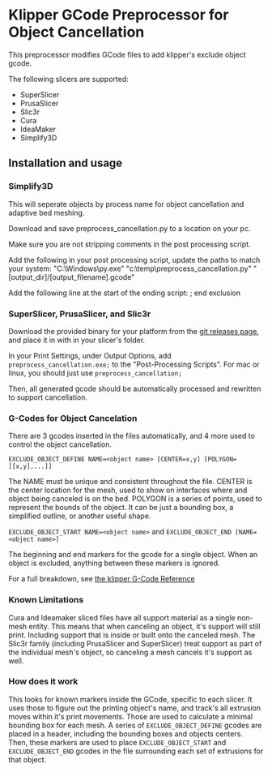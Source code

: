 Klipper GCode Preprocessor for Object Cancellation
==================================================

This preprocessor modifies GCode files to add klipper's exclude object gcode.

The following slicers are supported:

* SuperSlicer
* PrusaSlicer
* Slic3r
* Cura
* IdeaMaker
* Simplify3D

## Installation and usage

### Simplify3D

This will seperate objects by process name for object cancellation and adaptive bed meshing.

Download and save preprocess_cancellation.py to a location on your pc.

Make sure you are not stripping comments in the post processing script.

Add the following in your post processing script, update the paths to match your system:
"C:\Windows\py.exe" "c:\temp\preprocess_cancellation.py" "[output_dir]/[output_filename].gcode"

Add the following line at the start of the ending script:
; end exclusion


### SuperSlicer, PrusaSlicer, and Slic3r

Download the provided binary for your platform from the [git releases page](https://github.com/kageurufu/preprocess_cancellation/releases), and place it in with in your slicer's folder.
 

In your Print Settings, under Output Options, add `preprocess_cancellation.exe;` to the 
"Post-Processing Scripts". For mac or linux, you should just use `preprocess_cancellation;`

Then, all generated gcode should be automatically processed and rewritten to support cancellation.

### G-Codes for Object Cancelation

There are 3 gcodes inserted in the files automatically, and 4 more used to control the 
object cancellation.

`EXCLUDE_OBJECT_DEFINE NAME=<object name> [CENTER=x,y] [POLYGON=[[x,y],...]]`

The NAME must be unique and consistent throughout the file. CENTER is the center location 
for the mesh, used to show on interfaces where and object being canceled is on the bed. 
POLYGON is a series of points, used to represent the bounds of the object. It can be just 
a bounding box, a simplified outline, or another useful shape.

`EXCLUDE_OBJECT_START NAME=<object name>` and `EXCLUDE_OBJECT_END [NAME=<object name>]`

The beginning and end markers for the gcode for a single object. When an object is excluded, 
anything between these markers is ignored.

For a full breakdown, see [the klipper G-Code Reference](https://www.klipper3d.org/G-Codes.html#excludeobject)

### Known Limitations

Cura and Ideamaker sliced files have all support material as a single non-mesh entity.
This means that when canceling an object, it's support will still print. Including
support that is inside or built onto the canceled mesh. The Slic3r family (including
PrusaSlicer and SuperSlicer) treat support as part of the individual mesh's object,
so canceling a mesh cancels it's support as well.

### How does it work

This looks for known markers inside the GCode, specific to each slicer. It uses those
to figure out the printing object's name, and track's all extrusion moves within it's 
print movements. Those are used to calculate a minimal bounding box for each mesh. 
A series of `EXCLUDE_OBJECT_DEFINE` gcodes are placed in a header, including the bounding boxes
and objects centers. Then, these markers are used to place `EXCLUDE_OBJECT_START` and 
`EXCLUDE_OBJECT_END` gcodes in the file surrounding each set of extrusions for that object.
